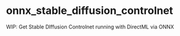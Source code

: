 # onnx_stable_diffusion_controlnet
WIP: Get Stable DIffusion Controlnet running with DirectML via ONNX
